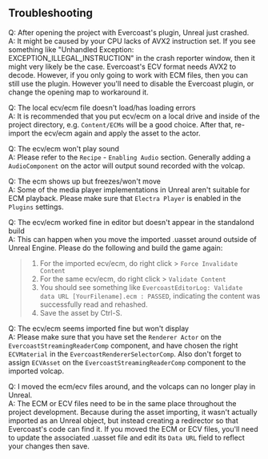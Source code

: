 ## Troubleshooting
Q: After opening the project with Evercoast's plugin, Unreal just crashed.\
A: It might be caused by your CPU lacks of AVX2 instruction set. If you see something like "Unhandled Exception: EXCEPTION_ILLEGAL_INSTRUCTION" in the crash reporter window, then it might very likely be the case. Evercoast's ECV format needs AVX2 to decode. However, if you only going to work with ECM files, then you can still use the plugin. However you'll need to disable the Evercoast plugin, or change the opening map to workaround it.

Q: The local ecv/ecm file doesn't load/has loading errors\
A: It is recommended that you put ecv/ecm on a local drive and inside of the project directory, e.g. `Content/ECMs` will be a good choice. After that, re-import the ecv/ecm again and apply the asset to the actor.

Q: The ecv/ecm won't play sound\
A: Please refer to the `Recipe` - `Enabling Audio` section. Generally adding a `AudioComponent` on the actor will output sound recorded with the volcap.

Q: The ecm shows up but freezes/won't move\
A: Some of the media player implementations in Unreal aren't suitable for ECM playback. Please make sure that `Electra Player` is enabled in the `Plugins` settings.

Q: The ecv/ecm worked fine in editor but doesn't appear in the standalond build\
A: This can happen when you move the imported .uasset around outside of Unreal Engine. Please do the following and build the game again:
  >1. For the imported ecv/ecm, do right click > `Force Invalidate Content`
  >2. For the same ecv/ecm, do right click > `Validate Content`
  >3. You should see something like `EvercoastEditorLog: Validate data URL [YourFilename].ecm : PASSED`, indicating the content was successfully read and rehashed.
  >4. Save the asset by Ctrl-S.

Q: The ecv/ecm seems imported fine but won't display\
A: Please make sure that you have set the `Renderer Actor` on the `EvercoastStreamingReaderComp` component, and have chosen the right `ECVMaterial` in the `EvercoastRendererSelectorComp`. Also don't forget to assign `ECVAsset` on the `EvercoastStreamingReaderComp` component to the imported volcap.

Q: I moved the ecm/ecv files around, and the volcaps can no longer play in Unreal.\
A: The ECM or ECV files need to be in the same place throughout the project development. Because during the asset importing, it wasn't actually imported as an Unreal object, but instead creating a redirector so that Evercoast's code can find it. If you moved the ECM or ECV files, you'll need to update the associated .uasset file and edit its `Data URL` field to reflect your changes then save.